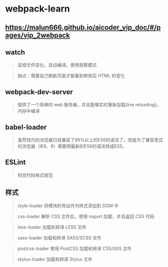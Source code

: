 # webpack-learn

## https://malun666.github.io/aicoder_vip_doc/#/pages/vip_2webpack

## watch

  > 监控文件变化，自动编译。使用观察模式

  > 缺点：需要自己刷新页面才能看到修改后 HTML 的变化

## webpack-dev-server 

  > 提供了一个简单的 web 服务器，并且能够实时重新加载(live reloading)。内存中编译

## babel-loader 

  > 虽然现代的浏览器已经兼容了96%以上的ES6的语法了，但是为了兼容老式的浏览器（IE8、9）需要把最新的ES6的语法转成ES5。

## ESLint

  > 校验代码格式规范

## 样式

  > style-loader 将模块的导出作为样式添加到 DOM 中

  > css-loader 解析 CSS 文件后，使用 import 加载，并且返回 CSS 代码

  > less-loader 加载和转译 LESS 文件

  > sass-loader 加载和转译 SASS/SCSS 文件

  > postcss-loader 使用 PostCSS 加载和转译 CSS/SSS 文件
  
  > stylus-loader 加载和转译 Stylus 文件